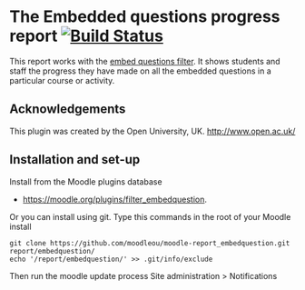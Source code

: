 # The Embedded questions progress report [![Build Status](https://travis-ci.com/moodleou/moodle-filter_embedquestion.svg?branch=master)](https://travis-ci.com/moodleou/moodle-filter_embedquestion)

This report works with the [embed questions filter](https://moodle.org/plugins/filter_embedquestion).
It shows students and staff the progress they have made on all the embedded questions
in a particular course or activity.


## Acknowledgements

This plugin was created by the Open University, UK. http://www.open.ac.uk/


## Installation and set-up

Install from the Moodle plugins database
* https://moodle.org/plugins/filter_embedquestion.

Or you can install using git. Type this commands in the root of your Moodle install

    git clone https://github.com/moodleou/moodle-report_embedquestion.git report/embedquestion/
    echo '/report/embedquestion/' >> .git/info/exclude

Then run the moodle update process
Site administration > Notifications
